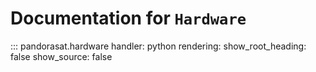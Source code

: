 # Documentation for `Hardware`

::: pandorasat.hardware
    handler: python
    rendering:
      show_root_heading: false
      show_source: false
